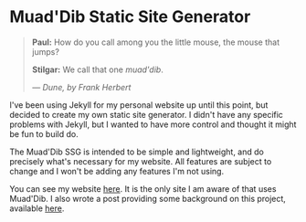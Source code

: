 # Muad'Dib Static Site Generator

> **Paul:**  How do you call among you the little mouse, the mouse that jumps?
>
> **Stilgar:**  We call that one *muad'dib*.
>
> &mdash; <cite>*Dune*, by Frank Herbert</cite>

I've been using Jekyll for my personal website up until this point, but decided
to create my own static site generator.  I didn't have any specific problems
with Jekyll, but I wanted to have more control and thought it might be fun to
build do.

The Muad'Dib SSG is intended to be simple and lightweight, and do precisely
what's necessary for my website.  All features are subject to change and I
won't be adding any features I'm not using.

You can see my website [here](https://jdw1996.github.io/).  It is the only site
I am aware of that uses Muad'Dib.  I also wrote a post providing some
background on this project, available
[here](https://jdw1996.github.io/2018-03-12-writing-my-own-static-site-generator-with-a-makefile.html).
